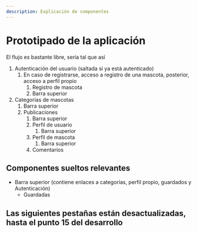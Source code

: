 ```yaml
---
description: Explicación de componentes
---
```


# Prototipado de la aplicación

El flujo es bastante libre, sería tal que así

1. Autenticación del usuario (saltada si ya está autenticado)
   1. En caso de registrarse, acceso a registro de una mascota, posterior, acceso a perfil propio
      1. Registro de mascota
      2. Barra superior
2. Categorías de mascotas
   1. Barra superior
   2. Publicaciones
      1. Barra superior
      2. Perfil de usuario
         1. Barra superior
      3. Perfil de mascota
         1. Barra superior
      4. Comentarios

## Componentes sueltos relevantes

* Barra superior (contiene enlaces a categorías, perfil propio, guardados y Autenticación)
  * Guardadas

## Las siguientes pestañas están desactualizadas, hasta el punto 15 del desarrollo
